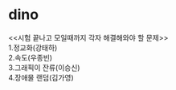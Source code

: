 # dino

<<시험 끝나고 모일때까지 각자 해결해와야 할 문제>>    
1.정교화(강태하)    
2.속도(우종빈)    
3.그래픽이 잔류(이승신)    
4.장애물 랜덤(김가영)    
